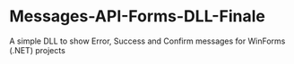 # Messages-API-Forms-DLL-Finale
A simple DLL to show Error, Success and Confirm messages for WinForms (.NET) projects
